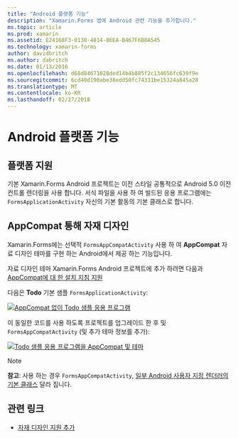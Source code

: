 ```yaml
---
title: "Android 플랫폼 기능"
description: "Xamarin.Forms 앱에 Android 관련 기능을 추가합니다."
ms.topic: article
ms.prod: xamarin
ms.assetid: E24168F3-0138-4814-86EA-B467F6B8A545
ms.technology: xamarin-forms
author: davidbritch
ms.author: dabritch
ms.date: 01/13/2016
ms.openlocfilehash: d68d84671028ded14b4b885f2c134656fc639f9e
ms.sourcegitcommit: 6cd40d190abe38edd50fc74331be15324a845a28
ms.translationtype: MT
ms.contentlocale: ko-KR
ms.lasthandoff: 02/27/2018
---
```

# <a name="android-platform-features"></a>Android 플랫폼 기능

## <a name="platform-support"></a>플랫폼 지원

기본 Xamarin.Forms Android 프로젝트는 이전 스타일 공통적으로 Android 5.0 이전 컨트롤 렌더링을 사용 합니다. 서식 파일을 사용 하 여 빌드된 응용 프로그램에는 `FormsApplicationActivity` 자신의 기본 활동의 기본 클래스로 합니다.

## <a name="material-design-via-appcompat"></a>AppCompat 통해 자재 디자인

Xamarin.Forms에는 선택적 `FormsAppCompatActivity` 사용 하 여 **AppCompat** 자료 디자인 테마를 구현 하는 Android에서 제공 하는 기능입니다.

자료 디자인 테마 Xamarin.Forms Android 프로젝트에 추가 하려면 다음과 [AppCompat에 대 한 설치 지침 지원](appcompat.md)

다음은 **Todo** 기본 샘플 `FormsApplicationActivity`:

[ ![](images/before-appcompat-sml.png "AppCompat 없이 Todo 샘플 응용 프로그램")](images/before-appcompat.png "AppCompat 없이 Todo 샘플 응용 프로그램")

이 동일한 코드를 사용 하도록 프로젝트를 업그레이드 한 후 및 `FormsAppCompatActivity` (및 추가 테마 정보를 추가):

[ ![](images/post-appcompat-sml.png "Todo 샘플 응용 프로그램을 AppCompat 및 테마")](images/post-appcompat.png "AppCompat 및 테마 설정 Todo 샘플 응용 프로그램")

> [!NOTE]
> **참고**: 사용 하는 경우 `FormsAppCompatActivity`, [일부 Android 사용자 지정 렌더러의 기본 클래스](~/xamarin-forms/app-fundamentals/custom-renderer/renderers.md) 달라 집니다.


## <a name="related-links"></a>관련 링크

- [자재 디자인 지원 추가](appcompat.md)

